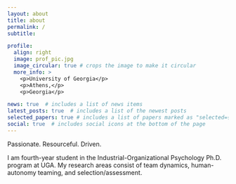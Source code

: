 ```yaml
---
layout: about
title: about
permalink: /
subtitle: 

profile:
  align: right
  image: prof_pic.jpg
  image_circular: true # crops the image to make it circular
  more_info: >
    <p>University of Georgia</p>
    <p>Athens,</p>
    <p>Georgia</p>

news: true  # includes a list of news items
latest_posts: true  # includes a list of the newest posts
selected_papers: true # includes a list of papers marked as "selected={true}"
social: true  # includes social icons at the bottom of the page
---
```


Passionate. Resourceful. Driven.

I am fourth-year student in the Industrial-Organizational Psychology Ph.D. program at UGA. My research areas consist of team dynamics, human-autonomy teaming, and selection/assessment.